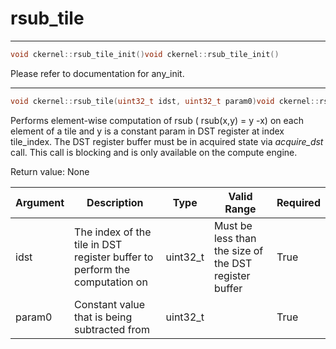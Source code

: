 # rsub_tile

---
```cpp
void ckernel::rsub_tile_init()void ckernel::rsub_tile_init()
```

Please refer to documentation for any_init. 

---
```cpp
void ckernel::rsub_tile(uint32_t idst, uint32_t param0)void ckernel::rsub_tile(uint32_t idst, uint32_t param0)
```

Performs element-wise computation of rsub ( rsub(x,y) = y -x) on each element of a tile and y is a constant param in DST register at index tile_index. The DST register buffer must be in acquired state via *acquire_dst* call. This call is blocking and is only available on the compute engine.

Return value: None

| Argument      | Description                                                                | Type      | Valid Range                                           | Required       |
|---------------|----------------------------------------------------------------------------|-----------|-------------------------------------------------------|----------------|
| idst          | The index of the tile in DST register buffer to perform the computation on | uint32_t  | Must be less than the size of the DST register buffer | True           |
| param0        | Constant value that is being subtracted from                               | uint32_t  |                                                       | True           |
